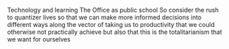 Technology and learning
The Office as public school
So consider the rush to quantizer lives so that we can make more informed decisions into different ways along the vector of taking us to productivity that we could otherwise not practically achieve but also that this is the totalitarianism that we want for ourselves